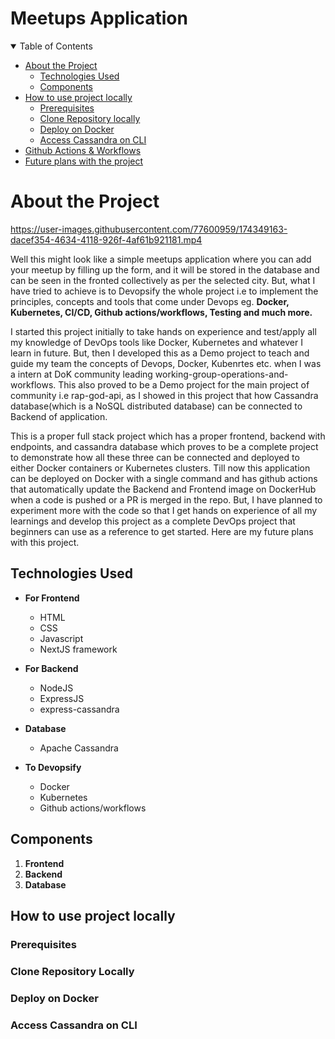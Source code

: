 # Meetups Application

<details open="open">
<summary>Table of Contents</summary>

- [About the Project](#about-the-project)
  - [Technologies Used](#technologies-used)
  - [Components](#components)
- [How to use project locally](#how-to-use-project-locally)
  - [Prerequisites](#prerequisites)
  - [Clone Repository locally](#clone-repository+-locally)
  - [Deploy on Docker](#deploy-on-docker)
  - [Access Cassandra on CLI](#access-cassandra-on-cli)
- [Github Actions & Workflows](#github-actions-&-workflows)
- [Future plans with the project](#future-plans-with-the-project)

</details>

# About the Project

https://user-images.githubusercontent.com/77600959/174349163-dacef354-4634-4118-926f-4af61b921181.mp4

Well this might look like a simple meetups application where you can add your meetup by filling up the form, and it will be stored in the database and can be seen in the fronted collectively as per the selected city. But, what I have tried to achieve is to Devopsify the whole project i.e to implement the principles, concepts and tools that come under Devops eg. **Docker, Kubernetes, CI/CD, Github actions/workflows, Testing and much more.** 

I started this project initially to take hands on experience and test/apply all my knowledge of DevOps tools like Docker, Kubernetes and whatever I learn in future. But, then I developed this as a Demo project to teach and guide my team the concepts of Devops, Docker, Kubenrtes etc. when I was a intern at DoK community leading working-group-operations-and-workflows. This also proved to be a Demo project for the main project of community i.e rap-god-api, as I showed in this project that how Cassandra database(which is a NoSQL distributed database) can be connected to Backend of application.

This is a proper full stack project which has a proper frontend, backend with endpoints, and cassandra database which proves to be a complete project to demonstrate how all these three can be connected and deployed to either Docker containers or Kubernetes clusters. Till now this application can be deployed on Docker with a single command and has github actions that automatically update the Backend and Frontend image on DockerHub when a code is pushed or a PR is merged in the repo. But, I have planned to experiment more with the code so that I get hands on experience of all my learnings and develop this project as a complete DevOps project that beginners can use as a reference to get started. Here are my future plans with this project.

## Technologies Used

- **For Frontend**
   - HTML
   - CSS
   - Javascript
   - NextJS framework
   
- **For Backend**
   - NodeJS
   - ExpressJS
   - express-cassandra
   
- **Database**
   - Apache Cassandra
   
- **To Devopsify**
   - Docker
   - Kubernetes
   - Github actions/workflows
   
## Components

  1. **Frontend**
  2. **Backend**
  3. **Database**

## How to use project locally

### Prerequisites

### Clone Repository Locally

### Deploy on Docker

### Access Cassandra on CLI


